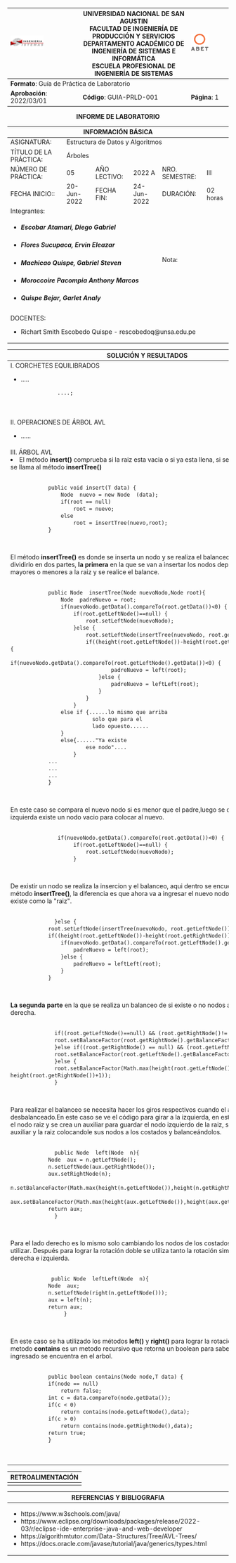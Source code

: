 <div align="center">
<table>
    <theader>
        <tr>
            <td><img src="https://github.com/rescobedoq/pw2/blob/main/epis.png?raw=true" alt="EPIS" style="width:50%; height:auto"/></td>
            <th>
                <span style="font-weight:bold;">UNIVERSIDAD NACIONAL DE SAN AGUSTIN</span><br />
                <span style="font-weight:bold;">FACULTAD DE INGENIERÍA DE PRODUCCIÓN Y SERVICIOS</span><br />
                <span style="font-weight:bold;">DEPARTAMENTO ACADÉMICO DE INGENIERÍA DE SISTEMAS E INFORMÁTICA</span><br />
                <span style="font-weight:bold;">ESCUELA PROFESIONAL DE INGENIERÍA DE SISTEMAS</span>
            </th>
            <td><img src="https://github.com/rescobedoq/pw2/blob/main/abet.png?raw=true" alt="ABET" style="width:50%; height:auto"/></td>
        </tr>
    </theader>
    <tbody>
        <tr><td colspan="3"><span style="font-weight:bold;">Formato</span>: Guía de Práctica de Laboratorio</td></tr>
        <tr><td><span style="font-weight:bold;">Aprobación</span>:  2022/03/01</td><td><span style="font-weight:bold;">Código</span>: GUIA-PRLD-001</td><td><span style="font-weight:bold;">Página</span>: 1</td></tr>
    </tbody>
</table>
</div>

<div align="center">
<span style="font-weight:bold;">INFORME DE LABORATORIO</span><br />
</div>

<table>
<theader>
<tr><th colspan="6">INFORMACIÓN BÁSICA</th></tr>
</theader>
<tbody>
<tr><td>ASIGNATURA:</td><td colspan="5">Estructura de Datos y Algoritmos</td></tr>
<tr><td>TÍTULO DE LA PRÁCTICA:</td><td colspan="5">Árboles</td></tr>
<tr>
<td>NÚMERO DE PRÁCTICA:</td><td>05</td><td>AÑO LECTIVO:</td><td>2022 A</td><td>NRO. SEMESTRE:</td><td>III</td>
</tr>
<tr>
<td>FECHA INICIO::</td><td>20-Jun-2022</td><td>FECHA FIN:</td><td>24-Jun-2022</td><td>DURACIÓN:</td><td>02 horas</td>
</tr>
<tr><td colspan="4">Integrantes:
        <ul>
            <li><h5>Escobar Atamari, Diego Gabriel</h5></li>
            <li><h5>Flores Sucupaca, Ervin Eleazar </h5></li>
            <li><h5>Machicao Quispe, Gabriel Steven</h5></li>
            <li><h5>Moroccoire Pacompia Anthony Marcos</h5></li>
            <li><h5>Quispe Bejar, Garlet Analy</h5></li>
        </ul>
    </td>
    <td colspan="2">Nota:</td>
</<tr>
<tr><td colspan="6">DOCENTES:
<ul>
<li>Richart Smith Escobedo Quispe - rescobedoq@unsa.edu.pe</li>
</ul>
</td>
</<tr>
</tdbody>
</table>
<table>
    <theader>
        <tr><th colspan="6">SOLUCIÓN Y RESULTADOS</th></tr>
    </theader>
    <tbody>
        <tr><td colspan="6">I. CORCHETES EQUILIBRADOS
          <ul>
          <li>.....
            <pre>
		 <code> ....;
		 </code>
	     </pre> 
           </li>
          </ul>
          </td></tr>   
        <tr><td colspan="6">II. OPERACIONES DE ÁRBOL AVL
         <ul>
         <li>......</li>
         </ul>
        </td></tr>
        <tr><td colspan="6">III. ÁRBOL AVL
           <li>El método <b>insert()</b> comprueba si la raiz esta vacia o si ya esta llena, si se 
		da el último caso se llama al método <b>insertTree()</b>
		<pre>
		 <code>
			public void insert(T data) {
				Node <T> nuevo = new Node <T> (data);
				if(root == null)
					root = nuevo;
				else
					root = insertTree(nuevo,root);
			}
		 </code>
	     </pre>
		El método <b>insertTree()</b> es donde se inserta un nodo y se realiza el balanceo.
		Podemos dividirlo en dos partes, <b>la primera</b> en la que se van a insertar los nodos dependiendo
		si son mayores o menores a la raiz y se realice el balance.
             <pre>
		 <code>
			public Node <T> insertTree(Node<T> nuevoNodo,Node<T> root){
				Node <T> padreNuevo = root;
				if(nuevoNodo.getData().compareTo(root.getData())<0) {
					if(root.getLeftNode()==null) {					
						root.setLeftNode(nuevoNodo);
					}else {
						root.setLeftNode(insertTree(nuevoNodo, root.getLeftNode()));
						if((height(root.getLeftNode())-height(root.getRightNode())>=2)) {
							if(nuevoNodo.getData().compareTo(root.getLeftNode().getData())<0) {
								padreNuevo = left(root);
							}else {
								padreNuevo = leftLeft(root);
							}
						}
					}
				else if {......lo mismo que arriba 
					      solo que para el 
					      lado opuesto......
				}
				else{......"Ya existe 
					    ese nodo"....
			        }
			...	
			...
			...
			}	
		 </code>
	     </pre>
		En este caso se compara el nuevo nodo si es menor que el padre,luego se comprueba si 
		a la izquierda existe un nodo vacio para colocar al nuevo.
		 <pre>
		<code>
		       if(nuevoNodo.getData().compareTo(root.getData())<0) {
					if(root.getLeftNode()==null) {					
						root.setLeftNode(nuevoNodo);
					}
	        </code>
	      </pre>
		De existir un nodo se realiza la insercion y el balanceo, aqui dentro se encuentra el
		mismo método <b>insertTree()</b>, la diferencia es que ahora va a ingresar el nuevo
		nodo y el nodo que ya existe como la "raiz".
	      <pre>
		<code>
		      }else {
			root.setLeftNode(insertTree(nuevoNodo, root.getLeftNode()));
			if((height(root.getLeftNode())-height(root.getRightNode())>=2)) {
				if(nuevoNodo.getData().compareTo(root.getLeftNode().getData())<0) {
					padreNuevo = left(root);
				}else {
					padreNuevo = leftLeft(root);
				}
			}
	        </code>
	      </pre>
		<b>La segunda parte</b> en la que se realiza un balanceo de si existe o no nodos a la 
		 izquierda o derecha.
	       <pre>
		<code>
		      if((root.getLeftNode()==null) && (root.getRightNode()!= null)){
			  root.setBalanceFactor(root.getRightNode().getBalanceFactor()+1);
		      }else if((root.getRightNode() == null) && (root.getLeftNode()!= null)){
			  root.setBalanceFactor(root.getLeftNode().getBalanceFactor()+1);
		      }else {
			  root.setBalanceFactor(Math.max(height(root.getLeftNode()), height(root.getRightNode())+1));
		      }
	        </code>
	      </pre>
		Para realizar el balanceo se necesita hacer los giros respectivos cuando el arbol este 
		desbalanceado.En este caso se ve el código para girar a la izquierda, en este método ingresa 
		el nodo raiz y se crea un auxiliar para guardar el nodo izquierdo de la raiz, se trabaja 
		con el auxiliar y la raiz colocandole sus nodos a los costados y balanceándolos.  
		<pre>
		<code>
		      public Node <T> left(Node <T> n){  
			Node <T> aux = n.getLeftNode();
			n.setLeftNode(aux.getRightNode());
			aux.setRightNode(n);
			n.setBalanceFactor(Math.max(height(n.getLeftNode()),height(n.getRightNode()))+1);
			aux.setBalanceFactor(Math.max(height(aux.getLeftNode()),height(aux.getRightNode()))+1);
			return aux;	
		      }
	        </code>
	      </pre>
		Para el lado derecho es lo mismo solo cambiando los nodos de los costados que se van a utilizar.
		Después para lograr la rotación doble se utiliza tanto la rotación simplre hacia la derecha e 
		izquierda. 
	      <pre>
		<code>
		     public Node <T> leftLeft(Node <T> n){
			Node <T> aux;
			n.setLeftNode(right(n.getLeftNode()));
			aux = left(n);
			return aux;
	             }
	        </code>
	      </pre>
		En este caso se ha utilizado los métodos <b>left()</b> y <b>right()</b> para lograr la rotación 
		doble.
		El metodo <b>contains</b> es un metodo recursivo que retorna un boolean para saber si el dato
		ingresado se encuentra en el arbol.
		<pre>
		<code>
		    public boolean contains(Node<T> node,T data) {
			if(node == null)
				return false;
			int c = data.compareTo(node.getData());
			if(c < 0)
				return contains(node.getLeftNode(),data);
			if(c > 0)
				return contains(node.getRightNode(),data);
			return true;
		    }
	        </code>
	      </pre>  
	   </li>
        </td></tr>
     </tbody>
</table>
<table>
    <theader>
        <tr><th>RETROALIMENTACIÓN</th></tr>
    </theader>
    <tbody>
         <tr><td colspan="6">                       </td></tr>
    </tbody>
</table>
<table>
    <theader>
        <tr><th>REFERENCIAS Y BIBLIOGRAFIA</th></tr>
    </theader>
    <tbody>
        <tr><td>
            <ul>
                <li>https://www.w3schools.com/java/</li>
                <li>https://www.eclipse.org/downloads/packages/release/2022-03/r/eclipse-ide-enterprise-java-and-web-developer</li>
                <li>https://algorithmtutor.com/Data-Structures/Tree/AVL-Trees/</li>
                <li>https://docs.oracle.com/javase/tutorial/java/generics/types.html</li>
            </ul></td>
        </tr>
    </tbody>
</table>